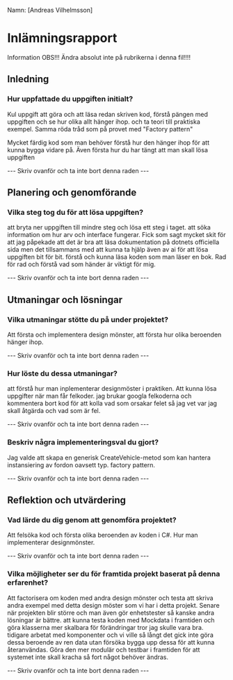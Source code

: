 Namn: [Andreas Vilhelmsson]

# Inlämningsrapport

Information
OBS!!! Ändra absolut inte på rubrikerna i denna fil!!!!

## Inledning

### Hur uppfattade du uppgiften initialt?

Kul uppgift att göra och att läsa redan skriven kod, förstå pängen med uppgiften
och se hur olika allt hänger ihop. och ta teori till praktiska exempel. Samma röda
tråd som på provet med "Factory pattern"

Mycket färdig kod som man behöver förstå hur den hänger ihop för att kunna bygga vidare på. Även första hur du har tängt att man skall lösa uppgiften

--- Skriv ovanför och ta inte bort denna raden ---

## Planering och genomförande

### Vilka steg tog du för att lösa uppgiften?

att bryta ner uppgiften till mindre steg och lösa ett steg i taget.
att söka information om hur arv och interface fungerar. Fick som sagt mycket skit
för att jag påpekade att det är bra att läsa dokumentation på dotnets officiella sida men det tillsammans med att kunna ta hjälp även av ai för att lösa uppgiften bit för bit. förstå och kunna läsa koden som man läser en bok. Rad för rad och förstå vad som händer är viktigt för mig.

--- Skriv ovanför och ta inte bort denna raden ---

## Utmaningar och lösningar

### Vilka utmaningar stötte du på under projektet?

Att första och implementera design mönster, att första hur olika beroenden hänger ihop.

--- Skriv ovanför och ta inte bort denna raden ---

### Hur löste du dessa utmaningar?

att förstå hur man inplementerar designmöster i praktiken. Att kunna lösa uppgifter
när man får felkoder. jag brukar googla felkoderna och kommentera bort kod för att kolla vad som orsakar felet så jag vet var jag skall åtgärda och vad som är fel.

--- Skriv ovanför och ta inte bort denna raden ---

### Beskriv några implementeringsval du gjort?

Jag valde att skapa en generisk CreateVehicle-metod som kan hantera instansiering av fordon oavsett typ. factory pattern.

--- Skriv ovanför och ta inte bort denna raden ---

## Reflektion och utvärdering

### Vad lärde du dig genom att genomföra projektet?

Att felsöka kod och första olika beroenden av koden i C#. Hur man implementerar designmönster.

--- Skriv ovanför och ta inte bort denna raden ---

### Vilka möjligheter ser du för framtida projekt baserat på denna erfarenhet?

Att factorisera om koden med andra design mönster och testa att skriva andra exempel med detta design möster som vi har i detta projekt. Senare när projekten blir större och man även gör enhetstester så kanske andra lösningar är bättre. att kunna testa koden med Mockdata i framtiden och göra klasserna mer skalbara för förändringar tror jag skulle vara bra. tidigare arbetat med komponenter och vi ville så långt det gick inte göra dessa beroende av ren data utan försöka bygga upp dessa för att kunna återanvändas. Göra den mer modulär och testbar i framtiden för att systemet inte skall kracha så fort något behöver ändras.

--- Skriv ovanför och ta inte bort denna raden ---
